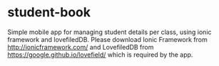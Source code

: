 # student-book
Simple mobile app for managing student details per class, using ionic framework and lovefiledDB. Please download Ionic Framework from http://ionicframework.com/ and LovefiledDB from https://google.github.io/lovefield/ which is required by the app.
